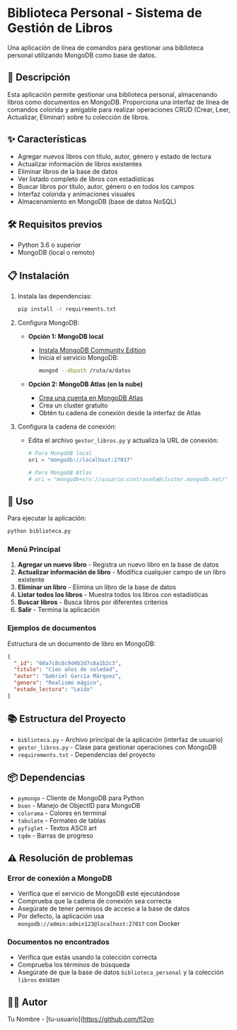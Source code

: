 # Biblioteca Personal - Sistema de Gestión de Libros

Una aplicación de línea de comandos para gestionar una biblioteca personal utilizando MongoDB como base de datos.

## 📝 Descripción

Esta aplicación permite gestionar una biblioteca personal, almacenando libros como documentos en MongoDB. Proporciona una interfaz de línea de comandos colorida y amigable para realizar operaciones CRUD (Crear, Leer, Actualizar, Eliminar) sobre tu colección de libros.

## ✨ Características

- Agregar nuevos libros con título, autor, género y estado de lectura
- Actualizar información de libros existentes
- Eliminar libros de la base de datos
- Ver listado completo de libros con estadísticas
- Buscar libros por título, autor, género o en todos los campos
- Interfaz colorida y animaciones visuales
- Almacenamiento en MongoDB (base de datos NoSQL)

## 🛠️ Requisitos previos

- Python 3.6 o superior
- MongoDB (local o remoto)

## 📋 Instalación

1. Instala las dependencias:
   ```bash
   pip install -r requirements.txt
   ```

2. Configura MongoDB:
   - **Opción 1: MongoDB local**
     - [Instala MongoDB Community Edition](https://docs.mongodb.com/manual/administration/install-community/)
     - Inicia el servicio MongoDB:
       ```bash
       mongod --dbpath /ruta/a/datos
       ```
   
   - **Opción 2: MongoDB Atlas (en la nube)**
     - [Crea una cuenta en MongoDB Atlas](https://www.mongodb.com/cloud/atlas/register)
     - Crea un cluster gratuito
     - Obtén tu cadena de conexión desde la interfaz de Atlas

3. Configura la cadena de conexión:
   - Edita el archivo `gestor_libros.py` y actualiza la URL de conexión:
     ```python
     # Para MongoDB local
     uri = "mongodb://localhost:27017"
     
     # Para MongoDB Atlas
     # uri = "mongodb+srv://usuario:contraseña@cluster.mongodb.net/"
     ```

## 🚀 Uso

Para ejecutar la aplicación:

```bash
python biblioteca.py
```

### Menú Principal

1. **Agregar un nuevo libro** - Registra un nuevo libro en la base de datos
2. **Actualizar información de libro** - Modifica cualquier campo de un libro existente
3. **Eliminar un libro** - Elimina un libro de la base de datos
4. **Listar todos los libros** - Muestra todos los libros con estadísticas
5. **Buscar libros** - Busca libros por diferentes criterios
6. **Salir** - Termina la aplicación

### Ejemplos de documentos

Estructura de un documento de libro en MongoDB:

```json
{
  "_id": "60a7c8c8c9d4b2d7c8a1b2c3",
  "titulo": "Cien años de soledad",
  "autor": "Gabriel García Márquez",
  "genero": "Realismo mágico",
  "estado_lectura": "Leído"
}
```

## 📚 Estructura del Proyecto

- `biblioteca.py` - Archivo principal de la aplicación (interfaz de usuario)
- `gestor_libros.py` - Clase para gestionar operaciones con MongoDB
- `requirements.txt` - Dependencias del proyecto

## 📦 Dependencias

- `pymongo` - Cliente de MongoDB para Python
- `bson` - Manejo de ObjectID para MongoDB
- `colorama` - Colores en terminal
- `tabulate` - Formateo de tablas
- `pyfiglet` - Textos ASCII art
- `tqdm` - Barras de progreso

## ⚠️ Resolución de problemas

### Error de conexión a MongoDB
- Verifica que el servicio de MongoDB esté ejecutándose
- Comprueba que la cadena de conexión sea correcta
- Asegúrate de tener permisos de acceso a la base de datos
- Por defecto, la aplicación usa `mongodb://admin:admin123@localhost:27017` con Docker

### Documentos no encontrados
- Verifica que estás usando la colección correcta
- Comprueba los términos de búsqueda
- Asegúrate de que la base de datos `biblioteca_personal` y la colección `libros` existan

## 👨‍💻 Autor

Tu Nombre - [tu-usuario](https://github.com/fl2on
